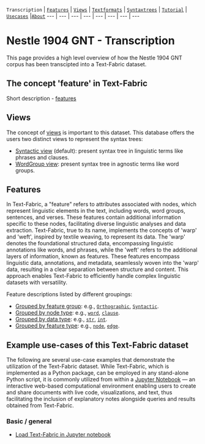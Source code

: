 <a name="start"></a>
`Transcription` | [`Features`](features/README.md#start) | [`Views`](views.md#start) | [`Textformats`](textformats.md#start) | [`Syntaxtrees`](syntaxtrees.md#start) | [`Tutorial`](../tutorial/README.md#start) | [`Usecases`](usecases/README.md#start) |[`About`](about.md#start)
---  | --- | --- | --- | --- | --- | --- | ---

# Nestle 1904 GNT - Transcription

This page provides a high level overview of how the Nestle 1904 GNT corpus has been transcipted into a Text-Fabric dataset. 

## The concept 'feature' in Text-Fabric

Short description - [features](features/README.md#start) 

## Views

The concept of [views](views.md#start) is important to this dataset. This database offers the users two distinct views to represent the syntax trees:
   * [Syntactic view](syntactic-view.md#start) (default): present syntax tree in linguistic terms like phrases and clauses.
   * [WordGroup view](wg-view.md#start): present syntax tree in agnostic terms like word groups.

## Features 

In Text-Fabric, a "feature" refers to attributes associated with nodes, which represent linguistic elements in the text, including words, word groups, sentences, and verses. These features contain additional information specific to these nodes, facilitating diverse linguistic analyses and data extraction.
Text-Fabric, true to its name, implements the concepts of 'warp' and 'weft', inspired by textile weaving, to represent its data. The 'warp' denotes the foundational structured data, encompassing linguistic annotations like words, and phrases, while the 'weft' refers to the additional layers of information, known as features. These features encompass linguistic data, annotations, and metadata, seamlessly woven into the 'warp' data, resulting in a clear separation between structure and content. This approach enables Text-Fabric to efficiently handle complex linguistic datasets with versatility.

Feature descriptions listed by different groupings:
* [Grouped by feature group](features/featuresbygroup.md#start): e.g., [`Orthographic`](features/featuresbygroup.md#orthograpic-features), [`Syntactic`](features/featuresbygroup.md#syntactic-features).
* [Grouped by node type](features/featuresbynodetype.md#start): e.g., [`word`](features/featuresbynodetype.md#word-nodes), [`clause`](features/featuresbynodetype.md#clause-nodes).
* [Grouped by data type](features/featuresbydatatype.md#start): e.g., [`str`](features/featuresbydatatype.md#string-datatype), [`int`](features/featuresbydatatype.md#integer-datatype).
* [Grouped by feature type](features/featuresbyfeaturetype.md#start): e.g., [`node`](features/featuresbyfeaturetype.md#node-features), [`edge`](features/featuresbyfeaturetype.md#edge-features).

## Example use-cases of this Text-Fabric dataset

The following are several use-case examples that demonstrate the utilization of the Text-Fabric dataset. While Text-Fabric,  which is implemented as a Python package, can be employed in any stand-alone Python script, it is commonly utilized from within a [Jupyter Notebook](https://jupyter.org) — an interactive web-based computational environment enabling users to create and share documents with live code, visualizations, and text, thus facilitating the inclusion of explanatory notes alongside queries and results obtained from Text-Fabric.

### Basic / general

* [Load Text-Fabric in Jupyter notebook](https://nbviewer.org/github/saulocantanhede/tfgreek2/blob/main/docs/usecases/load_text_fabric.ipynb)
